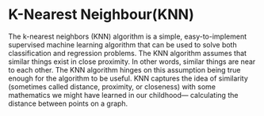 # K-Nearest Neighbour(KNN)
The k-nearest neighbors (KNN) algorithm is a simple, easy-to-implement supervised machine learning algorithm that can be used to solve both classification and regression problems.
The KNN algorithm assumes that similar things exist in close proximity. In other words, similar things are near to each other.
The KNN algorithm hinges on this assumption being true enough for the algorithm to be useful. KNN captures the idea of similarity 
(sometimes called distance, proximity, or closeness) with some mathematics we might have learned in our childhood— calculating the distance between points on a graph.

